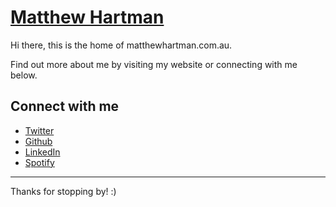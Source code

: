 # [Matthew Hartman](http://matthewhartman.com.au)

Hi there, this is the home of matthewhartman.com.au.

Find out more about me by visiting my website or connecting with me below.

## Connect with me

* [Twitter](http://twitter.com/matthewhartmans)
* [Github](https://github.com/matthewhartman)
* [LinkedIn](https://www.linkedin.com/in/matthew-hartman-1070134a)
* [Spotify](https://open.spotify.com/user/matthew.hartman)

* * *

Thanks for stopping by! :)
